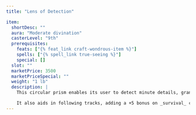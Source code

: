 ```yaml
---
title: "Lens of Detection"

item:
  shortDesc: ""
  aura: "Moderate divination"
  casterLevel: "9th"
  prerequisites:
    feats: ["{% feat_link craft-wondrous-item %}"]
    spells: ["{% spell_link true-seeing %}"]
    special: []
  slot: ""
  marketPrice: 3500
  marketPriceSpecial: ""
  weight: "1 lb"
  description: |
    This circular prism enables its user to detect minute details, granting a +5 bonus on _search_ checks.

    It also aids in following tracks, adding a +5 bonus on _survival_ checks when tracking. The lens is about 6 inches in diameter and set in a frame with a handle.
---
```


